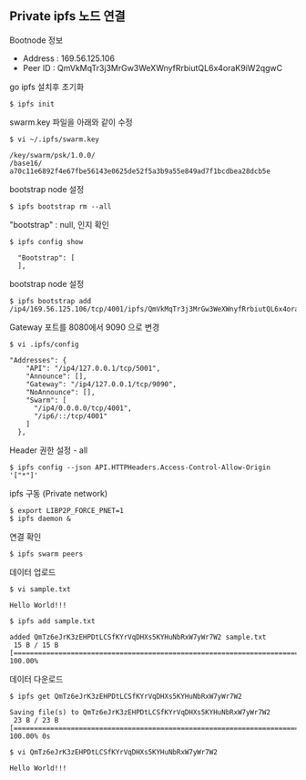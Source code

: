 
## Private ipfs 노드 연결
Bootnode 정보 
* Address : 169.56.125.106
* Peer ID : QmVkMqTr3j3MrGw3WeXWnyfRrbiutQL6x4oraK9iW2qgwC
  
go ipfs 설치후 초기화 
```
$ ipfs init
```
swarm.key 파일을 아래와 같이 수정
```
$ vi ~/.ipfs/swarm.key

/key/swarm/psk/1.0.0/
/base16/
a70c11e6892f4e67fbe56143e0625de52f5a3b9a55e849ad7f1bcdbea28dcb5e
```
bootstrap node 설정 
```
$ ipfs bootstrap rm --all
```
"bootstrap" : null, 인지 확인
```
$ ipfs config show

  "Bootstrap": [
  ],
```
bootstrap node 설정

```
$ ipfs bootstrap add /ip4/169.56.125.106/tcp/4001/ipfs/QmVkMqTr3j3MrGw3WeXWnyfRrbiutQL6x4oraK9iW2qgwC
```
Gateway 포트를 8080에서 9090 으로 변경 
```
$ vi .ipfs/config

"Addresses": {
    "API": "/ip4/127.0.0.1/tcp/5001",
    "Announce": [],
    "Gateway": "/ip4/127.0.0.1/tcp/9090", 
    "NoAnnounce": [],
    "Swarm": [
      "/ip4/0.0.0.0/tcp/4001",
      "/ip6/::/tcp/4001"
    ]
  },
```
Header 권한 설정 - all
```
$ ipfs config --json API.HTTPHeaders.Access-Control-Allow-Origin '["*"]'
```
ipfs 구동 (Private network) 
```
$ export LIBP2P_FORCE_PNET=1
$ ipfs daemon &
```	
연결 확인
```
$ ipfs swarm peers
```
데이터 업로드
```
$ vi sample.txt

Hello World!!!

```
```
$ ipfs add sample.txt

added QmTz6eJrK3zEHPDtLCSfKYrVqDHXs5KYHuNbRxW7yWr7W2 sample.txt
 15 B / 15 B [==============================================================================================] 100.00%
```
데이터 다운로드
```
$ ipfs get QmTz6eJrK3zEHPDtLCSfKYrVqDHXs5KYHuNbRxW7yWr7W2

Saving file(s) to QmTz6eJrK3zEHPDtLCSfKYrVqDHXs5KYHuNbRxW7yWr7W2
 23 B / 23 B [===========================================================================================] 100.00% 0s
```
```
$ vi QmTz6eJrK3zEHPDtLCSfKYrVqDHXs5KYHuNbRxW7yWr7W2

Hello World!!!
```
